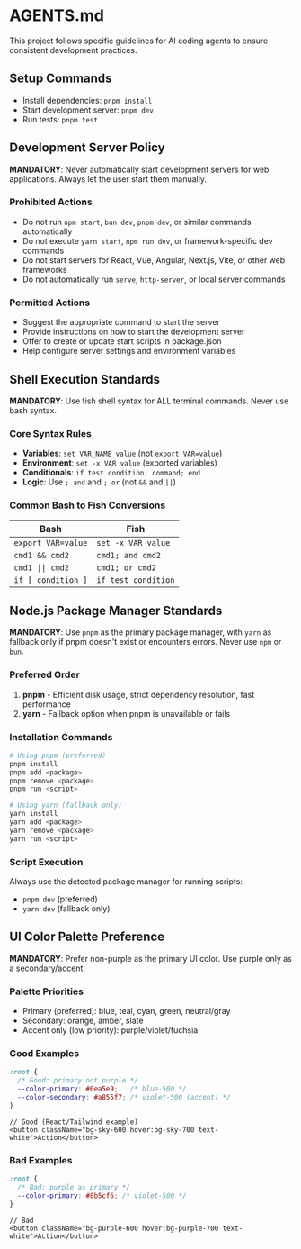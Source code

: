 # AGENTS.md

This project follows specific guidelines for AI coding agents to ensure consistent development practices.

## Setup Commands

- Install dependencies: `pnpm install`
- Start development server: `pnpm dev`
- Run tests: `pnpm test`

## Development Server Policy

**MANDATORY**: Never automatically start development servers for web applications. Always let the user start them manually.

### Prohibited Actions

- Do not run `npm start`, `bun dev`, `pnpm dev`, or similar commands automatically
- Do not execute `yarn start`, `npm run dev`, or framework-specific dev commands
- Do not start servers for React, Vue, Angular, Next.js, Vite, or other web frameworks
- Do not automatically run `serve`, `http-server`, or local server commands

### Permitted Actions

- Suggest the appropriate command to start the server
- Provide instructions on how to start the development server
- Offer to create or update start scripts in package.json
- Help configure server settings and environment variables

## Shell Execution Standards

**MANDATORY**: Use fish shell syntax for ALL terminal commands. Never use bash syntax.

### Core Syntax Rules

- **Variables**: `set VAR_NAME value` (not `export VAR=value`)
- **Environment**: `set -x VAR value` (exported variables)
- **Conditionals**: `if test condition; command; end`
- **Logic**: Use `; and` and `; or` (not `&&` and `||`)

### Common Bash to Fish Conversions

| Bash | Fish |
|------|------|
| `export VAR=value` | `set -x VAR value` |
| `cmd1 && cmd2` | `cmd1; and cmd2` |
| `cmd1 \|\| cmd2` | `cmd1; or cmd2` |
| `if [ condition ]` | `if test condition` |

## Node.js Package Manager Standards

**MANDATORY**: Use `pnpm` as the primary package manager, with `yarn` as fallback only if pnpm doesn't exist or encounters errors. Never use `npm` or `bun`.

### Preferred Order
1. **pnpm** - Efficient disk usage, strict dependency resolution, fast performance
2. **yarn** - Fallback option when pnpm is unavailable or fails

### Installation Commands

```bash
# Using pnpm (preferred)
pnpm install
pnpm add <package>
pnpm remove <package>
pnpm run <script>

# Using yarn (fallback only)
yarn install
yarn add <package>
yarn remove <package>
yarn run <script>
```

### Script Execution

Always use the detected package manager for running scripts:
- `pnpm dev` (preferred)
- `yarn dev` (fallback only)

## UI Color Palette Preference

**MANDATORY**: Prefer non-purple as the primary UI color. Use purple only as a secondary/accent.

### Palette Priorities

- Primary (preferred): blue, teal, cyan, green, neutral/gray
- Secondary: orange, amber, slate
- Accent only (low priority): purple/violet/fuchsia

### Good Examples

```css
:root {
  /* Good: primary not purple */
  --color-primary: #0ea5e9;   /* blue-500 */
  --color-secondary: #a855f7; /* violet-500 (accent) */
}
```

```tsx
// Good (React/Tailwind example)
<button className="bg-sky-600 hover:bg-sky-700 text-white">Action</button>
```

### Bad Examples

```css
:root {
  /* Bad: purple as primary */
  --color-primary: #8b5cf6; /* violet-500 */
}
```

```tsx
// Bad
<button className="bg-purple-600 hover:bg-purple-700 text-white">Action</button>